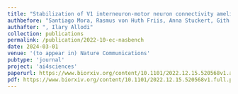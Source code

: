 ```yaml
---
title: "Stabilization of V1 interneuron-motor neuron connectivity ameliorates motor phenotype in a mouse model of ALS"
authbefore: "Santiago Mora, Rasmus von Huth Friis, Anna Stuckert, Gith Noes-Holt, Roser Montanana-Rosell, Andreas Toft Sorensen," 
authafter: ", Ilary Allodi"
collection: publications
permalink: /publication/2022-10-ec-nasbench
date: 2024-03-01
venue: '(to appear in) Nature Communications'
pubtype: 'journal'
project: 'ai4sciences'
paperurl: https://www.biorxiv.org/content/10.1101/2022.12.15.520568v1.abstract
pdf: https://www.biorxiv.org/content/10.1101/2022.12.15.520568v1.full.pdf
---
```

